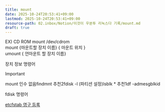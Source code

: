 ```yaml
---
title: mount
date: 2025-10-24T20:53:41+09:00
lastmod: 2025-10-24T20:53:41+09:00
resource-path: 02.inbox/Notion/이것이 우분투 리눅스다 기록/mount.md
draft: true
---
```

EX) CD ROM mount /dev/cdrom  
mount {마운트할 장치 이름} { 마운트 위치 }  
umount { 언마운트 할 장치 이름}  

  

장치 정보 명령어

> [!important]  
> mount 인수 없음findmnt 추천2fdisk -l (파티션 설정)lsblk * 추천1df -admesgblkid  

  

fdisk 명령어

[etcfstab 영구 등록](etcfstab%20영구%20등록.md)